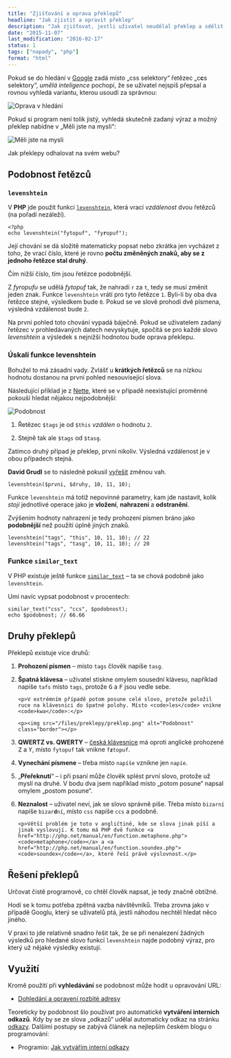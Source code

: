 ```yaml
---
title: "Zjišťování a oprava překlepů"
headline: "Jak zjistit a opravit překlep"
description: "Jak zjišťovat, jestli uživatel neudělal překlep a sdělit mu, co chtěl napsat."
date: "2015-11-07"
last_modification: "2016-02-17"
status: 1
tags: ["napady", "php"]
format: "html"
---
```


<p>Pokud se do hledání v <a href="/google">Google</a> zadá místo „css selektory“ řetězec „c<b>c</b>s selektory“, <i>umělá inteligence</i> pochopí, že se uživatel nejspíš přepsal a rovnou vyhledá variantu, kterou usoudí za správnou:</p>

<p><img src="/files/preklepy/google.png" alt="Oprava v hledání" class="border"></p>






















<p>Pokud si program není tolik jistý, vyhledá skutečně zadaný výraz a možný překlep nabídne v „Měli jste na mysli“:</p>

<p><img src="/files/preklepy/google-html.png" alt="Měli jste na mysli" class="border"></p>













<p>Jak překlepy odhalovat na svém webu?</p>



<h2 id="podobnost">Podobnost řetězců</h2>


<h3 id="levenshtein"><code>levenshtein</code></h3>

<p>V <b>PHP</b> jde použít funkci <a href="http://php.net/manual/en/function.levenshtein.php"><code>levenshtein</code></a>, která vrací <i>vzdálenost</i> dvou řetězců (na pořadí nezáleží).</p>

<pre><code>&lt;?php
echo levenshtein("fytopuf", "fy<b>r</b>opuf");</code></pre>



<p>Její chování se dá složitě matematicky popsat nebo zkrátka jen vycházet z toho, že vrací číslo, které je rovno <b>počtu změněných znaků, aby se z jednoho řetězce stal druhý</b>.</p>

<p>Čím nižší číslo, tím jsou řetězce podobnější.</p>

<p>Z <i>fyropufu</i> se udělá <i>fytopuf</i> tak, že nahradí <code>r</code> za <code>t</code>, tedy se musí změnit jeden znak. Funkce <code>levenshtein</code> vrátí pro tyto řetězce <code>1</code>. Byli-li by oba dva řetězce stejné, výsledkem bude <code>0</code>. Pokud se ve slově prohodí dvě písmena, výsledná vzdálenost bude <code>2</code>.</p>



<p>Na první pohled toto chování vypadá báječně. Pokud se uživatelem zadaný řetězec v prohledávaných datech nevyskytuje, spočítá se pro každé slovo <i>levenshtein</i> a výsledek s nejnižší hodnotou bude oprava překlepu.</p>



<h3 id="uskali">Úskalí funkce levenshtein</h3>

<p>Bohužel to má zásadní vady. Zvlášť u <b>krátkých řetězců</b> se na nízkou hodnotu dostanou na první pohled nesouvisející slova.</p>

<p>Následující příklad je z <a href="/nette">Nette</a>, které se v případě neexistující proměnné pokouší hledat nějakou nejpodobnější:</p>

<p><img src="/files/preklepy/podobnost.png" alt="Podobnost" class="border"></p>





<ol>
  <li>
    <p>Řetězec <code>$tags</code> je od <code>$this</code> <i>vzdálen</i> o hodnotu <code>2</code>.</p>
  </li>
  
  <li>
    <p>Stejně tak ale <code>$tags</code> od <code>$tasg</code>.</p>
  </li>  
</ol>

<p>Zatímco druhý případ je překlep, první nikoliv. Výsledná vzdálenost je v obou případech stejná.</p>

<p><b class="name">David Grudl</b> se to následně pokusil <a href="https://github.com/nette/utils/commit/421d1a65c0cfb1a318cd7885c7efbe4e65875ba3">vyřešit</a> změnou vah.</p>

<pre><code>levenshtein($prvni, $druhy, 10, 11, 10);</code></pre>

<p>Funkce <code>levenshtein</code> má totiž nepovinné parametry, kam jde nastavit, kolik <i>stojí</i> jednotlivé operace jako je <b>vložení</b>, <b>nahrazení</b> a <b>odstranění</b>.</p>

<p>Zvýšením hodnoty nahrazení je tedy prohození písmen bráno jako <b>podobnější</b> než použití úplně jiných znaků.</p>

<pre><code>levenshtein("tags", "this", 10, 11, 10); // 22
levenshtein("tags", "tasg", 10, 11, 10); // 20</code></pre>


<h3 id="similar_text">Funkce <code>similar_text</code></h3>

<p>V PHP existuje ještě funkce <a href="http://php.net/manual/en/function.similar-text.php"><code>similar_text</code></a> – ta se chová podobně jako <code>levenshtein</code>.</p>

<p>Umí navíc vypsat podobnost v procentech:</p>

<pre><code>similar_text("css", "ccs", $podobnost);
echo $podobnost; // 66.66</code></pre>





<h2 id="preklepy">Druhy překlepů</h2>

<p>Překlepů existuje více druhů:</p>

<ol>
  <li>
    <p><b>Prohození písmen</b> – místo <code>tags</code> člověk napíše <code>tasg</code>.</p>
  </li>
  <li>
    <p><b>Špatná klávesa</b> – uživatel stiskne omylem sousední klávesu, například napíše <code>tafs</code> místo <code>tags</code>, protože <kbd>G</kbd> a <kbd>F</kbd> jsou vedle sebe.</p>
    
    <p>V extrémním případě potom posune celé slovo, protože položil ruce na klávesnici do špatné polohy. Místo <code>les</code> vnikne <code>kwa</code>:</p>
    
    <p><img src="/files/preklepy/preklep.png" alt="Podobnost" class="border"></p>




  </li>
  
  
  <li>    
    <p><b>QWERTZ vs. QWERTY</b> – <a href="/ceska-klavesnice">česká klávesnice</a> má oproti anglické prohozené <kbd>Z</kbd> a <kbd>Y</kbd>, místo <code>fytopuf</code> tak vnikne <code>f<b>z</b>topuf</code>.</p>
  </li>  
  <li>
    <p><b>Vynechání písmene</b> – třeba místo <code>napíše</code> vznikne jen <code>napíe</code>.</p>
  </li>  
  <li>
    <p>„<b>Přeřeknutí</b>“ – i při psaní může člověk splést první slovo, protože už myslí na druhé. V bodu dva jsem například místo „potom posune“ napsal omylem „postom posune“.</p>
  </li>  
  <li>
    <p><b>Neznalost</b> – uživatel neví, jak se slovo správně píše. Třeba místo <code>bizarní</code> napíše <code>bizar<b>d</b>ní</code>, místo <code>css</code> napíše <code>ccs</code> a podobně.</p>
    
    <p>Větší problém je toto v angličtině, kde se slova jinak píší a jinak vyslovují. K tomu má PHP dvě funkce <a href="http://php.net/manual/en/function.metaphone.php"><code>metaphone</code></a> a <a href="http://php.net/manual/en/function.soundex.php"><code>soundex</code></a>, které řeší právě výslovnost.</p>
  </li>
</ol>


<h2 id="reseni">Řešení překlepů</h2>

<p>Určovat čistě programově, co chtěl člověk napsat, je tedy značně obtížné.</p>

<p>Hodí se k tomu potřeba zpětná vazba návštěvníků. Třeba zrovna jako v případě Googlu, který se uživatelů ptá, jestli náhodou nechtěl hledat něco jiného.</p>

<p>V praxi to jde relativně snadno řešit tak, že se při nenalezení žádných výsledků pro hledané slovo funkcí <code>levenshtein</code> najde podobný výraz, pro který už nějaké výsledky existují.</p>





<h2 id="vyuziti">Využití</h2>

<p>Kromě použití při <b>vyhledávání</b> se podobnost může hodit u opravování URL:</p>

<div class="internal-content">
  <ul>
    <li><a href="/oprava-url">Dohledání a opravení rozbité adresy</a></li>
  </ul>
</div>

<p>Teoreticky by podobnost šlo používat pro automatické <b>vytváření interních odkazů</b>. Kdy by se ze slova „odkazů“ udělal automaticky odkaz na stránku <a href="/odkazy">odkazy</a>. Dalšími postupy se zabývá článek na nejlepším českém blogu o programování:</p>

<div class="external-content">
  <ul>
    <li>Programio: <a href="http://programio.havrlant.cz/jak-vytvarim-interni-odkazy/">Jak vytvářím interní odkazy</a></li>
  </ul>
</div>